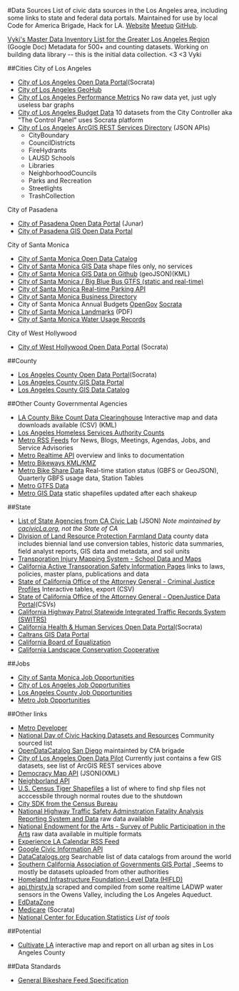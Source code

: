 #Data Sources
List of civic data sources in the Los Angeles area, including some links to state and federal data portals.
Maintained for use by local Code for America Brigade, Hack for LA. [Website](http://hackforla.org) [Meetup](http://www.meetup.com/hackforla/) [GitHub](https://github.com/hackforla).

[Vyki's Master Data Inventory List for the Greater Los Angeles Region](https://docs.google.com/spreadsheets/d/1uNtA4GbBwky8PPdNUvmXXZCI1GLtH5cGF-Q0FqD90w0/edit?usp=sharing) (Google Doc) Metadata for 500+ and counting datasets. Working on building data library -- this is the initial data collection. <3 <3 Vyki

##Cities
City of Los Angeles
+ [City of Los Angeles Open Data Portal](https://data.lacity.org/)(Socrata)
+ [City of Los Angeles GeoHub](https://geohub.lacity.org)
+ [City of Los Angeles Performance Metrics](http://www.lamayor.org/performance) No raw data yet, just ugly useless bar graphs
+ [City of Los Angeles Budget Data](https://controllerdata.lacity.org/) 10 datasets from the City Controller aka "The Control Panel" uses Socrata platform
+ [City of Los Angeles ArcGIS REST Services Directory](http://services1.arcgis.com/p84PN4WZvOWzi2j2/ArcGIS/rest/services) (JSON APIs)
  + CityBoundary
  + CouncilDistricts
  + FireHydrants
  + LAUSD Schools
  + Libraries
  + NeighborhoodCouncils
  + Parks and Recreation
  + Streetlights
  + TrashCollection
  
City of Pasadena
+ [City of Pasadena Open Data Portal](http://data.cityofpasadena.net/) (Junar)
+ [City of Pasadena GIS Open Data Portal](http://cityofpasadenaca.pasgis.opendata.arcgis.com/)

City of Santa Monica
+ [City of Santa Monica Open Data Catalog](https://data.smgov.net/browse)
+ [City of Santa Monica GIS Data](http://www.smgov.net/Departments/ISD/content.aspx?id=17850) shape files only, no services
+ [City of Santa Monica GIS Data on Github](https://github.com/CityofSantaMonica/GIS) (geoJSON)(KML)
+ [City of Santa Monica / Big Blue Bus GTFS (static and real-time)](http://gtfs.bigbluebus.com/)
+ [City of Santa Monica Real-time Parking API](https://parking.api.smgov.net)
+ [City of Santa Monica Business Directory](https://data.smgov.net/Permits-Licenses/Active-Business-Licenses/wpc4-2j2n)
+ City of Santa Monica Annual Budgets [OpenGov](https://santamonicaca.opengov.com) [Socrata](https://data.smgov.net/browse?category=Finance&limitTo=datasets&utf8=%E2%9C%93)
+ [City of Santa Monica Landmarks](http://www.smgov.net/uploadedFiles/Departments/PCD/Programs/Historic-Preservation/Designated-Landmarks-Address.pdf) (PDF)
+ [City of Santa Monica Water Usage Records](https://data.smgov.net/Public-Services/Water-Usage/4nnq-5vzx)

City of West Hollywood
+ [City of West Hollywood Open Data Portal](https://data.weho.org/) (Socrata)

##County
+ [Los Angeles County Open Data Portal](https://data.lacounty.gov/)(Socrata)
+ [Los Angeles County GIS Data Portal](http://egis3.lacounty.gov/dataportal/)
+ [Los Angeles County GIS Data Catalog](http://egis3.lacounty.gov/dataportal/data-catalog/)

##Other County Governmental Agencies
+ [LA County Bike Count Data Clearinghouse](http://www.bikecounts.luskin.ucla.edu/) Interactive map and data downloads available (CSV) (KML)
+ [Los Angeles Homeless Services Authority Counts](https://www.lahsa.org/homeless-count/results)
+ [Metro RSS Feeds](http://www.metro.net/news/metro-rss/) for News, Blogs, Meetings, Agendas, Jobs, and Service Advisories
+ [Metro Realtime API](http://developer.metro.net/introduction/realtime-api-overview/) overview and links to documentation
+ [Metro Bikeways KML/KMZ](http://developer.metro.net/introduction/bikeways-data/download-bikeways-data/)
+ [Metro Bike Share Data](https://bikeshare.metro.net/about/data/) Real-time station status (GBFS or GeoJSON), Quarterly GBFS usage data, Station Tables
+ [Metro GTFS Data](http://developer.metro.net/introduction/gtfs-data/download-metros-gtfs-data/)
+ [Metro GIS Data](http://developer.metro.net/introduction/gis-data/download-gis-data/) static shapefiles updated after each shakeup

##State
+ [List of State Agencies from CA Civic Lab](https://github.com/caciviclab/caciviclab.github.io/blob/master/state-agencies/js/data.json) (JSON) _Note maintained by [cacivicLa.org](http://caciviclab.org), not the State of CA_
+ [Division of Land Resource Protection Farmland Data](http://redirect.conservation.ca.gov/DLRP/fmmp/product_page.asp) county data includes biennial land use conversion tables, historic data summaries, field analyst reports, GIS data and metadata, and soil units
+ [Transporation Injury Mapping System - School Data and Maps](http://tims.berkeley.edu/resources/srts/main.php#summary)
+ [California Active Transporation Safety Information Pages](http://catsip.berkeley.edu/) links to laws, policies, master plans, publications and data
+ [State of California Office of the Attorney General - Criminal Justice Profiles](https://oag.ca.gov/crime/cjsc/criminal-justice-profiles) Interactive tables, export (CSV)
+ [State of California Office of the Attorney General - OpenJustice Data Portal](https://openjustice.doj.ca.gov/data)(CSVs)
+ [California Highway Patrol Statewide Integrated Traffic Records System (SWITRS)](http://iswitrs.chp.ca.gov/Reports/jsp/userLogin.jsp)
+ [California Health & Human Services Open Data Portal](chhs.data.ca.gov)(Socrata)
+ [Caltrans GIS Data Portal](http://www.dot.ca.gov/hq/tsip/gis/datalibrary/gisdatalibrary.html)
+ [California Board of Equalization](http://boe.ca.gov/dataportal/)
+ [California Landscape Conservation Cooperative](http://climate.calcommons.org/lists/datasets)

##Jobs
+ [City of Santa Monica Job Opportunities](http://agency.governmentjobs.com/santamonica/default.cfm)
+ [City of Los Angeles Job Opportunities](http://agency.governmentjobs.com/lacity/default.cfm)
+ [Los Angeles County Job Opportunities](http://hr.lacounty.gov/wps/portal/dhr/job_search)
+ [Metro Job Opportunities](https://jobs.metro.net/jobsearch.aspx)

##Other links
+ [Metro Developer](http://developer.metro.net/)
+ [National Day of Civic Hacking Datasets and Resources](http://hackforchange.org/datasets) Community sourced list
+ [OpenDataCatalog San Diego](http://catalog.opensandiego.org/) maintainted by CfA brigade
+ [City of Los Angeles Open Data Pilot](http://lamaps.maps.arcgis.com/home/) Currently just contains a few GIS datasets, see list of ArcGIS REST services above
+ [Democracy Map API](http://api.democracymap.org/) (JSON)(XML)
+ [Neighborland API](https://neighborland.com/docs)
+ [U.S. Census Tiger Shapefiles](http://forever.codeforamerica.org/Census-API/shutdown-2013.html) a list of where to find shp files not acccessbile through normal routes due to the shutdown
+ [City SDK from the Census Bureau](http://uscensusbureau.github.io/citysdk/)
+ [National Highway Traffic Safety Adminstration Fatality Analysis Reporting System and Data](http://www.nhtsa.gov/FARS) raw data available
+ [National Endowment for the Arts - Survey of Public Participation in the Arts](http://arts.gov/publications/additional-materials-related-to-2012-sppa) raw data available in multiple formats
+ [Experience LA Calendar RSS Feed](http://www.experiencela.com/calendar/rss)
+ [Google Civic Information API](https://developers.google.com/civic-information/)
+ [DataCatalogs.org](http://datacatalogs.org/) Searchable list of data catalogs from around the world
+ [Southern California Association of Governments GIS Portal](http://gisdata.scag.ca.gov/Pages/GIS-Library.aspx) _Seems to mostly be datasets uploaded from other authorities
+ [Homeland Infrastructure Foundation-Level Data (HIFLD)](https://hifld-dhs-gii.opendata.arcgis.com/)
+ [api.thirsty.la](http://api.thirsty.la/) scraped and compiled from some realtime LADWP water sensors in the Owens Valley, including the Los Angeles Aqueduct.
+ [EdDataZone](http://eddatazone.org/)
+ [Medicare](https://data.medicare.gov/) (Socrata)
+ [National Center for Education Statistics](http://nces.ed.gov/datatools/) _List of tools_

##Potential

+ [Cultivate LA](http://cultivatelosangeles.org/) interactive map and report on all urban ag sites in Los Angeles County

##Data Standards
+ [General Bikeshare Feed Specification](https://github.com/NABSA/gbfs)
